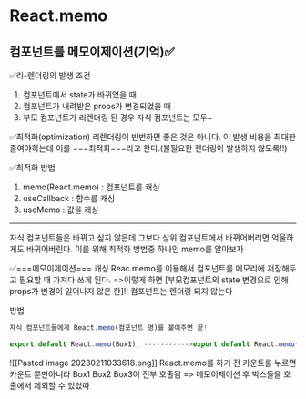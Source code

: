 # React.memo
## 컴포넌트를 메모이제이션(기억)✅

✅리-렌더링의 발생 조건
1. 컴포넌트에서 state가 바뀌었을 때
2. 컴포넌트가 내려받은 props가 변경되었을 때
3. 부모 컴포넌트가 리렌더링 된 경우 자식 컴포넌트는 모두~

✅최적화(optimization)
리렌더링이 빈번하면 좋은 것은 아니다. 이 발생 비용을 최대한 줄여야하는데 이를 ===최적화===라고 한다.(불필요한 렌더링이 발생하지 않도록!!)

✅최적화 방법
1. memo(React.memo) :  컴포넌트를 캐싱
2. useCallback : 함수를 캐싱
3. useMemo : 값을 캐싱
---------
자식 컴포넌트들은 바뀌고 싶지 않은데 그보다 상위 컴포넌트에서 바뀌어버리면 억울하게도 바뀌어버린다. 이를 위해 최적화 방법중 하나인 memo를 알아보자

✅===메모이제이션===
캐싱 Reac.memo를 이용해서 컴포넌트를 메모리에 저장해두고 필요할 때 가져다 쓰게 된다. 
=>이렇게 하면 [부모컴포넌트의 state 변경으로 인해 props가 변경이 일어나지 않은 한]!! 컴포넌트는 렌더링 되지 않는다

방법
```js
자식 컴포넌트들에게 React.memo(컴포넌트 명)를 붙여주면 끝!

export default React.memo(Box1); ----------->export default React.memo(Box1)
```

![[Pasted image 20230211033618.png]]
React.memo를 하기 전 카운트를 누르면 카운트 뿐만아니라 Box1 Box2 Box3이 전부 호출됨
=> 메모이제이션 후 박스들을 호출에서 제외할 수 있었따